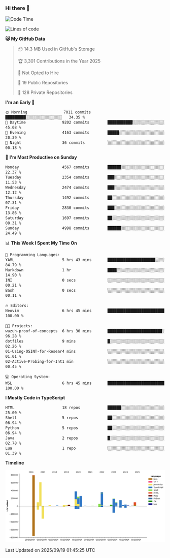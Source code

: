 ### Hi there 👋

<!--
**Clumsy-Coder/Clumsy-Coder** is a ✨ _special_ ✨ repository because its `README.md` (this file) appears on your GitHub profile.

Here are some ideas to get you started:

- 🔭 I’m currently working on ...
- 🌱 I’m currently learning ...
- 👯 I’m looking to collaborate on ...
- 🤔 I’m looking for help with ...
- 💬 Ask me about ...
- 📫 How to reach me: ...
- 😄 Pronouns: ...
- ⚡ Fun fact: ...
-->

<!-- anmol098/waka-readme-stats -->
<!--START_SECTION:waka-->
![Code Time](http://img.shields.io/badge/Code%20Time-1%2C343%20hrs%2027%20mins-blue)

![Lines of code](https://img.shields.io/badge/From%20Hello%20World%20I%27ve%20Written-3.6%20million%20lines%20of%20code-blue)

**🐱 My GitHub Data** 

> 📦 14.3 MB Used in GitHub's Storage 
 > 
> 🏆 3,301 Contributions in the Year 2025
 > 
> 🚫 Not Opted to Hire
 > 
> 📜 19 Public Repositories 
 > 
> 🔑 128 Private Repositories 
 > 
**I'm an Early 🐤** 

```text
🌞 Morning                7011 commits        █████████░░░░░░░░░░░░░░░░   34.35 % 
🌆 Daytime                9202 commits        ███████████░░░░░░░░░░░░░░   45.08 % 
🌃 Evening                4163 commits        █████░░░░░░░░░░░░░░░░░░░░   20.39 % 
🌙 Night                  36 commits          ░░░░░░░░░░░░░░░░░░░░░░░░░   00.18 % 
```
📅 **I'm Most Productive on Sunday** 

```text
Monday                   4567 commits        ██████░░░░░░░░░░░░░░░░░░░   22.37 % 
Tuesday                  2354 commits        ███░░░░░░░░░░░░░░░░░░░░░░   11.53 % 
Wednesday                2474 commits        ███░░░░░░░░░░░░░░░░░░░░░░   12.12 % 
Thursday                 1492 commits        ██░░░░░░░░░░░░░░░░░░░░░░░   07.31 % 
Friday                   2830 commits        ███░░░░░░░░░░░░░░░░░░░░░░   13.86 % 
Saturday                 1697 commits        ██░░░░░░░░░░░░░░░░░░░░░░░   08.31 % 
Sunday                   4998 commits        ██████░░░░░░░░░░░░░░░░░░░   24.49 % 
```


📊 **This Week I Spent My Time On** 

```text
💬 Programming Languages: 
YAML                     5 hrs 43 mins       █████████████████████░░░░   84.79 % 
Markdown                 1 hr                ████░░░░░░░░░░░░░░░░░░░░░   14.90 % 
INI                      0 secs              ░░░░░░░░░░░░░░░░░░░░░░░░░   00.21 % 
Bash                     0 secs              ░░░░░░░░░░░░░░░░░░░░░░░░░   00.11 % 

🔥 Editors: 
Neovim                   6 hrs 45 mins       █████████████████████████   100.00 % 

🐱‍💻 Projects: 
wazuh-proof-of-concepts  6 hrs 30 mins       ████████████████████████░   96.28 % 
dotfiles                 9 mins              █░░░░░░░░░░░░░░░░░░░░░░░░   02.26 % 
01-Using-OSINT-for-Resear4 mins              ░░░░░░░░░░░░░░░░░░░░░░░░░   01.01 % 
02-Active-Probing-for-Int1 min               ░░░░░░░░░░░░░░░░░░░░░░░░░   00.45 % 

💻 Operating System: 
WSL                      6 hrs 45 mins       █████████████████████████   100.00 % 
```

**I Mostly Code in TypeScript** 

```text
HTML                     18 repos            ██████░░░░░░░░░░░░░░░░░░░   25.00 % 
Shell                    5 repos             ██░░░░░░░░░░░░░░░░░░░░░░░   06.94 % 
Python                   5 repos             ██░░░░░░░░░░░░░░░░░░░░░░░   06.94 % 
Java                     2 repos             █░░░░░░░░░░░░░░░░░░░░░░░░   02.78 % 
Lua                      1 repo              ░░░░░░░░░░░░░░░░░░░░░░░░░   01.39 % 
```



**Timeline**

![Lines of Code chart](https://raw.githubusercontent.com/Clumsy-Coder/Clumsy-Coder/main/assets/bar_graph.png)


 Last Updated on 2025/09/19 01:45:25 UTC
<!--END_SECTION:waka-->
